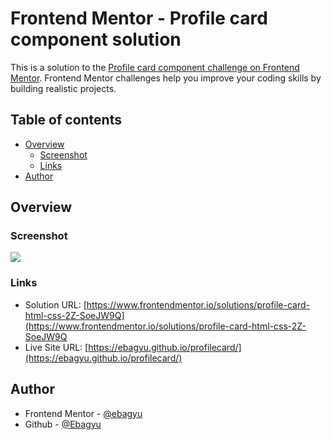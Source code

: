 # Frontend Mentor - Profile card component solution

This is a solution to the [Profile card component challenge on Frontend Mentor](https://www.frontendmentor.io/challenges/profile-card-component-cfArpWshJ). Frontend Mentor challenges help you improve your coding skills by building realistic projects. 

## Table of contents

- [Overview](#overview)
  - [Screenshot](#screenshot)
  - [Links](#links)
- [Author](#author)


## Overview

### Screenshot

![](https://i.imgur.com/LLrGvqC.png)

### Links

- Solution URL: [https://www.frontendmentor.io/solutions/profile-card-html-css-2Z-SoeJW9Q](https://www.frontendmentor.io/solutions/profile-card-html-css-2Z-SoeJW9Q
- Live Site URL: [https://ebagyu.github.io/profilecard/](https://ebagyu.github.io/profilecard/)

## Author

- Frontend Mentor - [@ebagyu](https://www.frontendmentor.io/profile/ebagyu)
- Github - [@Ebagyu](github.com/ebagyu)


